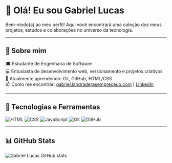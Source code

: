 # 👋 Olá! Eu sou Gabriel Lucas

Bem-vindo(a) ao meu perfil! Aqui você encontrará uma coleção dos meus projetos, estudos e colaborações no universo da tecnologia.

---

## 🚀 Sobre mim

🎓 Estudante de Engenharia de Software  
💻 Entusiasta de desenvolvimento web, versionamento e projetos criativos  
🌱 Atualmente aprendendo: Git, GitHub, HTML/CSS  
📫 Como me encontrar: gabriel.landrade@sempreceub.com | [LinkedIn](https://www.linkedin.com/in/gabriel-lucas-470929340/)

---

## 🧰 Tecnologias e Ferramentas

![HTML](https://img.shields.io/badge/-HTML5-E34F26?style=flat&logo=html5&logoColor=fff)
![CSS](https://img.shields.io/badge/-CSS3-1572B6?style=flat&logo=css3)
![JavaScript](https://img.shields.io/badge/-JavaScript-F7DF1E?style=flat&logo=javascript&logoColor=000)
![Git](https://img.shields.io/badge/-Git-F05032?style=flat&logo=git&logoColor=fff)
![GitHub](https://img.shields.io/badge/-GitHub-181717?style=flat&logo=github)

---

## 📊 GitHub Stats

![Gabriel Lucas GitHub stats](https://github-readme-stats.vercel.app/api?username=bieldiesil&show_icons=true&theme=default&hide_rank=true)


